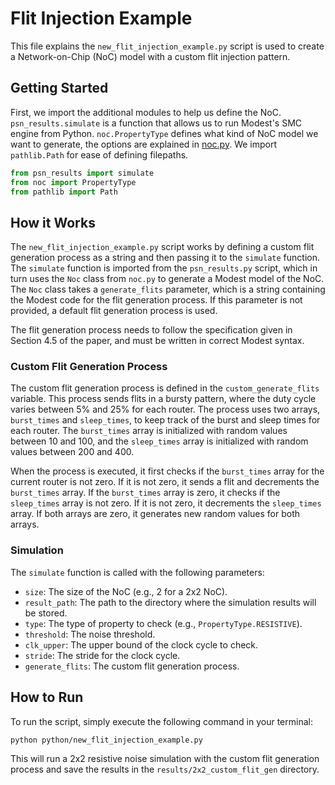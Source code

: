 # Flit Injection Example

This file explains the `new_flit_injection_example.py` script is used to create a Network-on-Chip (NoC) model with a custom flit injection pattern.

## Getting Started

First, we import the additional modules to help us define the NoC. `psn_results.simulate` is a function that allows us to run Modest's SMC engine from Python. `noc.PropertyType` defines what kind of NoC model we want to generate, the options are explained in [noc.py](./noc.py). We import `pathlib.Path` for ease of defining filepaths.

```python
from psn_results import simulate
from noc import PropertyType
from pathlib import Path
```

## How it Works

The `new_flit_injection_example.py` script works by defining a custom flit generation process as a string and then passing it to the `simulate` function. The `simulate` function is imported from the `psn_results.py` script, which in turn uses the `Noc` class from `noc.py` to generate a Modest model of the NoC. The `Noc` class takes a `generate_flits` parameter, which is a string containing the Modest code for the flit generation process. If this parameter is not provided, a default flit generation process is used.

The flit generation process needs to follow the specification given in Section 4.5 of the paper, and must be written in correct Modest syntax.

### Custom Flit Generation Process

The custom flit generation process is defined in the `custom_generate_flits` variable. This process sends flits in a bursty pattern, where the duty cycle varies between 5% and 25% for each router. The process uses two arrays, `burst_times` and `sleep_times`, to keep track of the burst and sleep times for each router. The `burst_times` array is initialized with random values between 10 and 100, and the `sleep_times` array is initialized with random values between 200 and 400.

When the process is executed, it first checks if the `burst_times` array for the current router is not zero. If it is not zero, it sends a flit and decrements the `burst_times` array. If the `burst_times` array is zero, it checks if the `sleep_times` array is not zero. If it is not zero, it decrements the `sleep_times` array. If both arrays are zero, it generates new random values for both arrays.

### Simulation

The `simulate` function is called with the following parameters:

- `size`: The size of the NoC (e.g., 2 for a 2x2 NoC).
- `result_path`: The path to the directory where the simulation results will be stored.
- `type`: The type of property to check (e.g., `PropertyType.RESISTIVE`).
- `threshold`: The noise threshold.
- `clk_upper`: The upper bound of the clock cycle to check.
- `stride`: The stride for the clock cycle.
- `generate_flits`: The custom flit generation process.

## How to Run

To run the script, simply execute the following command in your terminal:

```bash
python python/new_flit_injection_example.py
```

This will run a 2x2 resistive noise simulation with the custom flit generation process and save the results in the `results/2x2_custom_flit_gen` directory.
